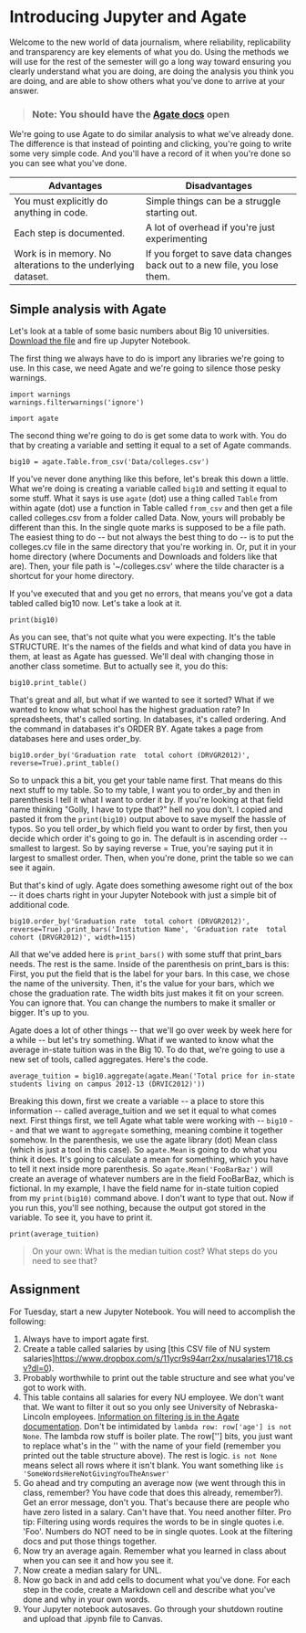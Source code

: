 # Introducing Jupyter and Agate

Welcome to the new world of data journalism, where reliability, replicability and transparency are key elements of what you do. Using the methods we will use for the rest of the semester will go a long way toward ensuring you clearly understand what you are doing, are doing the analysis you think you are doing, and are able to show others what you've done to arrive at your answer.

> ### Note: You should have the [Agate docs](http://agate.readthedocs.org/en/1.2.0/) open


We're going to use Agate to do similar analysis to what we've already done. The difference is that instead of pointing and clicking, you're going to write some very simple code. And you'll have a record of it when you're done so you can see what you've done.

|Advantages|Disadvantages|
|----------|-------------|
|You must explicitly do anything in code.|Simple things can be a struggle starting out.|
|Each step is documented.|A lot of overhead if you're just experimenting|
|Work is in memory. No alterations to the underlying dataset.|If you forget to save data changes back out to a new file, you lose them.|

## Simple analysis with Agate

Let's look at a table of some basic numbers about Big 10 universities. [Download the file](https://www.dropbox.com/s/6aif8zotiip6oqh/colleges.csv?dl=0) and fire up Jupyter Notebook.

The first thing we always have to do is import any libraries we're going to use. In this case, we need Agate and we're going to silence those pesky warnings.

    import warnings
    warnings.filterwarnings('ignore')

    import agate

The second thing we're going to do is get some data to work with. You do that by creating a variable and setting it equal to a set of Agate commands.

    big10 = agate.Table.from_csv('Data/colleges.csv')

If you've never done anything like this before, let's break this down a little. What we're doing is creating a variable called `big10` and setting it equal to some stuff. What it says is use `agate` (dot) use a thing called `Table` from within agate (dot) use a function in Table called `from_csv` and then get a file called colleges.csv from a folder called Data. Now, yours will probably be different than this. In the single quote marks is supposed to be a file path. The easiest thing to do -- but not always the best thing to do -- is to put the colleges.cv file in the same directory that you're working in. Or, put it in your home directory (where Documents and Downloads and folders like that are). Then, your file path is '~/colleges.csv' where the tilde character is a shortcut for your home directory.

If you've executed that and you get no errors, that means you've got a data tabled called big10 now. Let's take a look at it.

    print(big10)

As you can see, that's not quite what you were expecting. It's the table STRUCTURE. It's the names of the fields and what kind of data you have in them, at least as Agate has guessed. We'll deal with changing those in another class sometime. But to actually see it, you do this:

    big10.print_table()

That's great and all, but what if we wanted to see it sorted? What if we wanted to know what school has the highest graduation rate? In spreadsheets, that's called sorting. In databases, it's called ordering. And the command in databases it's ORDER BY. Agate takes a page from databases here and uses order_by.

    big10.order_by('Graduation rate  total cohort (DRVGR2012)', reverse=True).print_table()

So to unpack this a bit, you get your table name first. That means do this next stuff to my table. So to my table, I want you to order_by and then in parenthesis I tell it what I want to order it by. If you're looking at that field name thinking "Golly, I have to type that?" hell no you don't. I copied and pasted it from the `print(big10)` output above to save myself the hassle of typos. So you tell order_by which field you want to order by first, then you decide which order it's going to go in. The default is in ascending order -- smallest to largest. So by saying reverse = True, you're saying put it in largest to smallest order. Then, when you're done, print the table so we can see it again.

But that's kind of ugly. Agate does something awesome right out of the box -- it does charts right in your Jupyter Notebook with just a simple bit of additional code.

    big10.order_by('Graduation rate  total cohort (DRVGR2012)', reverse=True).print_bars('Institution Name', 'Graduation rate  total cohort (DRVGR2012)', width=115)

All that we've added here is `print_bars()` with some stuff that print_bars needs. The rest is the same. Inside of the parenthesis on print_bars is this: First, you put the field that is the label for your bars. In this case, we chose the name of the university. Then, it's the value for your bars, which we chose the graduation rate. The width bits just makes it fit on your screen. You can ignore that. You can change the numbers to make it smaller or bigger. It's up to you.

Agate does a lot of other things -- that we'll go over week by week here for a while -- but let's try something. What if we wanted to know what the average in-state tuition was in the Big 10. To do that, we're going to use a new set of tools, called aggregates. Here's the code.

    average_tuition = big10.aggregate(agate.Mean('Total price for in-state students living on campus 2012-13 (DRVIC2012)'))

Breaking this down, first we create a variable -- a place to store this information -- called average_tuition and we set it equal to what comes next. First things first, we tell Agate what table were working with -- `big10` -- and that we want to `aggregate` something, meaning combine it together somehow. In the parenthesis, we use the agate library (dot) Mean class (which is just a tool in this case). So `agate.Mean` is going to do what you think it does. It's going to calculate a mean for something, which you have to tell it next inside more parenthesis. So `agate.Mean('FooBarBaz')` will create an average of whatever numbers are in the field FooBarBaz, which is fictional. In my example, I have the field name for in-state tuition copied from my `print(big10)` command above. I don't want to type that out. Now if you run this, you'll see nothing, because the output got stored in the variable. To see it, you have to print it.

    print(average_tuition)

> On your own: What is the median tuition cost? What steps do you need to see that?

## Assignment

For Tuesday, start a new Jupyter Notebook. You will need to accomplish the following:

1. Always have to import agate first.
2. Create a table called salaries by using [this CSV file of NU system salaries]https://www.dropbox.com/s/11ycr9s94arr2xx/nusalaries1718.csv?dl=0).
3. Probably worthwhile to print out the table structure and see what you've got to work with.
4. This table contains all salaries for every NU employee. We don't want that. We want to filter it out so you only see University of Nebraska-Lincoln employees. [Information on filtering is in the Agate documentation](http://agate.readthedocs.org/en/1.2.0/tutorial.html#selecting-and-filtering-data). Don't be intimidated by `lambda row: row['age'] is not None`. The lambda row stuff is boiler plate. The row[''] bits, you just want to replace what's in the '' with the name of your field (remember you printed out the table structure above). The rest is logic. `is not None` means select all rows where it isn't blank. You want something like `is 'SomeWordsHereNotGivingYouTheAnswer'`
5. Go ahead and try computing an average now (we went through this in class, remember? You have code that does this already, remember?). Get an error message, don't you. That's because there are people who have zero listed in a salary. Can't have that. You need another filter. Pro tip: Filtering using words requires the words to be in single quotes i.e. 'Foo'. Numbers do NOT need to be in single quotes. Look at the filtering docs and put those things together.
6. Now try an average again. Remember what you learned in class about when you can see it and how you see it.
7. Now create a median salary for UNL.
8. Now go back in and add cells to document what you've done. For each step in the code, create a Markdown cell and describe what you've done and why in your own words.
9. Your Jupyter notebook autosaves. Go through your shutdown routine and upload that .ipynb file to Canvas.
